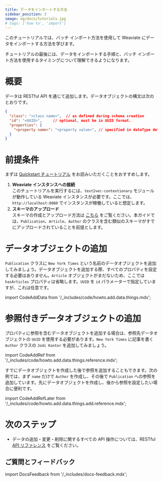 ```yaml
---
title: データをインポートする方法
sidebar_position: 3
image: og/docs/tutorials.jpg
# tags: ['how to', 'import']
---
```


このチュートリアルでは、バッチ インポート方法を使用して Weaviate にデータをインポートする方法を学びます。

チュートリアルの最後には、データをインポートする手順と、バッチ インポート方法を使用するタイミングについて理解できるようになります。

<!-- :::caution Under construction.
Migrated from "How to import data" tutorial from Weaviate Docs Classic
::: -->


# 概要

データは RESTful API を通じて追加します。データオブジェクトの構文は次のとおりです。

```json
{
  "class": "<class name>",  // as defined during schema creation
  "id": "<UUID>",     // optional, must be in UUID format.
  "properties": {
    "<property name>": "<property value>", // specified in dataType defined during schema creation
  }
}
```

# 前提条件

まずは [Quickstart チュートリアル](docs/weaviate/quickstart/index.md) をお読みいただくことをおすすめします。

1. **Weaviate インスタンスへの接続**  
   このチュートリアルを実行するには、`text2vec-contextionary` モジュールが動作している Weaviate インスタンスが必要です。ここでは、`http://localhost:8080` でインスタンスが稼働していると想定します。  
2. **スキーマのアップロード**  
   スキーマの作成とアップロード方法は [こちら](./how-to-create-a-schema.md) をご覧ください。本ガイドでは、`Publication`、`Article`、`Author` のクラスを含む類似のスキーマがすでにアップロードされていることを前提とします。

# データオブジェクトの追加

`Publication` クラスに `New York Times` という名前のデータオブジェクトを追加してみましょう。データオブジェクトを追加する際、すべてのプロパティを設定する必要はありません。`Article` オブジェクトがまだないため、ここでは `hasArticles` プロパティは省略します。`UUID` を `id` パラメーターで指定していますが、これは任意です。

import CodeAddData from '/_includes/code/howto.add.data.things.mdx';

<CodeAddData />

# 参照付きデータオブジェクトの追加

プロパティに参照を含むデータオブジェクトを追加する場合は、参照先データオブジェクトの `UUID` を使用する必要があります。`New York Times` に記事を書く `Author` クラスの `Jodi Kantor` を追加してみましょう。

import CodeAddRef from '/_includes/code/howto.add.data.things.reference.mdx';

<CodeAddRef />

すでにデータオブジェクトを作成した後で参照を追加することもできます。次の例では、まず `name` だけで `Author` を作成し、その後で `Publication` への参照を追加しています。先にデータオブジェクトを作成し、後から参照を設定したい場合に便利です。

import CodeAddRefLater from '/_includes/code/howto.add.data.things.add.reference.mdx';

<CodeAddRefLater />

# 次のステップ

<!-- TODO: point it towards search or the relevant content -->
<!-- - Take a look at [How to query data](./how-to-query-data) to learn how to interact with the data you just added. -->

- データの追加・変更・削除に関するすべての API 操作については、RESTful [API リファレンス](/weaviate/api/rest) をご覧ください。


## ご質問とフィードバック

import DocsFeedback from '/_includes/docs-feedback.mdx';

<DocsFeedback/>